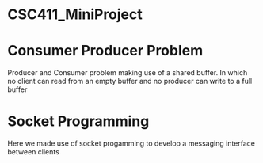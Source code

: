 # CSC411_MiniProject
# Consumer Producer Problem
Producer and Consumer problem making use of a shared buffer. In which no client can read from an empty buffer and no producer can write to a full buffer
# Socket Programming
Here we made use of socket progamming to develop a messaging interface between clients 
